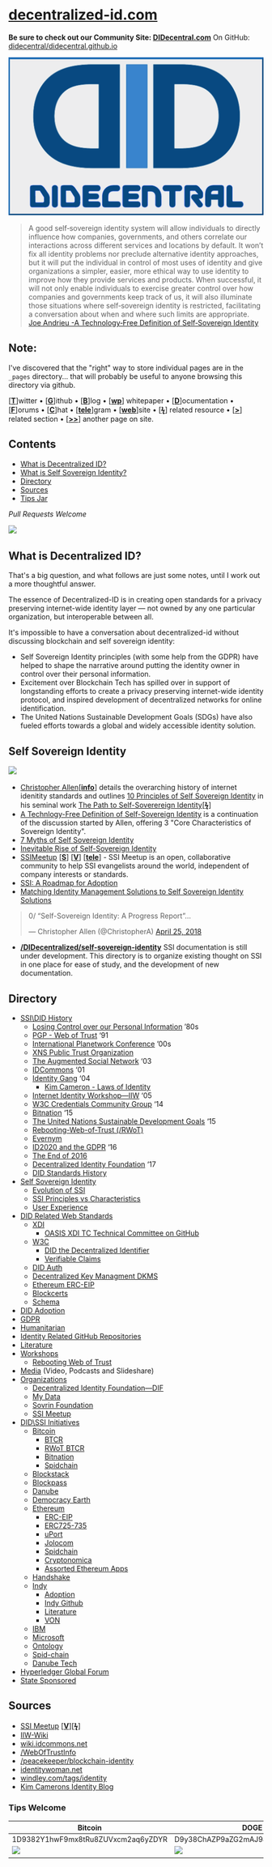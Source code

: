 # [decentralized-id.com](https://decentralized-id.com)

**Be sure to check out our Community Site: [DIDecentral.com](https://didecentral.com)**
On GitHub: [didecentral/didecentral.github.io](https://github.com/didecentral/didecentral.github.io)

<center><img src="images/didecentral.png"/></center>


>A good self‐sovereign identity system will allow individuals to directly influence how companies, governments, and others correlate our interactions across different services and locations by default. It won’t fix all identity problems nor preclude alternative identity approaches, but it will put the individual in control of most uses of identity and give organizations a simpler, easier, more ethical way to use identity to improve how they provide services and products. When successful, it will not only enable individuals to exercise greater control over how companies and governments keep track of us, it will also illuminate those situations where self‐sovereign identity is restricted, facilitating a conversation about when and where such limits are appropriate. [Joe Andrieu -A Technology‐Free Definition of Self‐Sovereign Identity](https://github.com/jandrieu/rebooting-the-web-of-trust-fall2016/blob/master/topics-and-advance-readings/a-technology-free-definition-of-self-sovereign-identity.pdf)

## Note:

I've discovered that the "right" way to store individual pages are in the `_pages` directory... that will probably be useful to anyone browsing this directory via github.


[[**T**](#contents)]witter • [[**G**](#contents)]ithub • [[**B**](#contents)]log • [[**wp**](#contents)] whitepaper • [[**D**](#contents)]ocumentation • [[**F**](#contents)]orums • [[**C**](#contents)]hat • [[**tele**](#contents)]gram • [[**web**](#contents)]site
• [[**ϟ**](#contents)] related resource • [[**>**](#contents)] related section • [[**>>**](#contents)] another page on site.

## Contents
* [What is Decentralized ID?](#what-is-decentralized-id)
* [What is Self Sovereign Identity?](#self-sovereign-identity)
* [Directory](#directory)
* [Sources](#sources)
* [Tips Jar](#tips-jar)

*Pull Requests Welcome*




![](https://i.imgur.com/9KpJRDr.png)


## What is Decentralized ID?

That's a big question, and what follows are just some notes, until I work out a more thoughtful answer.

The essence of Decentralized-ID is in creating open standards for a privacy preserving internet-wide identity layer — not owned by any one particular organization, but interoperable between all.

It's impossible to have a conversation about decentralized-id without discussing blockchain and self sovereign identity: 
  * Self Sovereign Identity principles (with some help from the GDPR) have helped to shape the narrative around putting the identity owner in control over their personal information.
  * Excitement over Blockchain Tech has spilled over in support of longstanding efforts to create a privacy preserving internet-wide identity protocol, and inspired development of decentralized networks for online identification. 
  * The United Nations Sustainable Development Goals (SDGs) have also fueled efforts towards a global and widely accessible identity solution.



## Self Sovereign Identity

![](https://imgur.com/3zz62kpl.png)


* [Christopher Allen](http://www.lifewithalacrity.com/)[[**info**](https://christophera.info/)] details the overarching history of internet idenitity standards and outlines [10 Principles of Self Sovereign Identity](https://github.com/WebOfTrustInfo/self-sovereign-identity/blob/master/self-sovereign-identity-principles.md) in his seminal work [The Path to Self-Soverereign Identity](http://www.lifewithalacrity.com/2016/04/the-path-to-self-soverereign-identity.html)[[**ϟ**](https://www.coindesk.com/path-self-sovereign-identity/amp/)]
* <a href="https://github.com/jandrieu/rebooting-the-web-of-trust-fall2016/raw/master/topics-and-advance-readings/a-technology-free-definition-of-self-sovereign-identity.pdf"><u>A Technlogy-Free Definition of Self-Sovereign Identity</u></a> is a continuation of the discussion started by Allen, offering 3 "Core Characteristics of Sovereign Identity".
* [7 Myths of Self Sovereign Identity](https://medium.com/evernym/7-myths-of-self-sovereign-identity-67aea7416b1)
* [Inevitable Rise of Self-Sovereign Identity](https://sovrin.org/wp-content/uploads/2018/03/The-Inevitable-Rise-of-Self-Sovereign-Identity.pdf)
* [SSIMeetup](http://ssimeetup.org/) [[**S**](https://www.slideshare.net/SSIMeetup/presentations)] [[**V**](https://www.youtube.com/channel/UCSqSTlKdbbCM1muGOhDa3Og)] [[**tele**](https://t.me/SSIMeetup)]
\- SSI Meetup is an open, collaborative community to help SSI evangelists around the world, independent of company interests or standards. 
* [SSI: A Roadmap for Adoption](https://github.com/WebOfTrustInfo/rebooting-the-web-of-trust-spring2018/blob/master/final-documents/a-roadmap-for-ssi.md)
* [Matching Identity Management Solutions to Self Sovereign Identity Solutions](https://www.slideshare.net/TommyKoens/matching-identity-management-solutions-to-selfsovereign-identity-principles)
<blockquote class="twitter-tweet" data-lang="en"><p lang="en" dir="ltr">0/ “Self-Sovereign Identity: A Progress Report”…</p>&mdash; Christopher Allen (@ChristopherA) <a href="https://twitter.com/ChristopherA/status/989120215702261761?ref_src=twsrc%5Etfw">April 25, 2018</a></blockquote>

* **[/DIDecentralized/self-sovereign-identity](self-sovereign-identity)** SSI documentation is still under development. This directory is to organize existing thought on SSI in one place for ease of study, and the development of new documentation.






<h2 id="directory">Directory</h2>

<ul>
  <li>
<a href="https://decentralized-id.com/history/">SSI\DID History</a>
    <ul>
      <li>
<a href="https://decentralized-id.com/history/#losing-control-over-our-personal-information">Losing Control over our Personal Information</a> ’80s</li>
      <li>
<a href="https://decentralized-id.com/history/#pgp---web-of-trust">PGP - Web of Trust</a> ‘91</li>
      <li>
<a href="https://decentralized-id.com/history/#international-planetwork-conference">International Planetwork Conference</a> ’00s</li>
      <li><a href="https://decentralized-id.com/history/#xns-public-trust-organization">XNS Public Trust Organization</a></li>
      <li>
<a href="https://decentralized-id.com/history/#augmented-social-network">The Augmented Social Network</a> ‘03</li>
      <li>
<a href="https://decentralized-id.com/history/#idcommons">IDCommons</a> ‘01</li>
      <li>
<a href="https://decentralized-id.com/history/#identity-gang">Identity Gang</a> ‘04
        <ul>
          <li><a href="https://decentralized-id.com/history/#kim-cameron---laws-of-identity">Kim Cameron - Laws of Identity</a></li>
        </ul>
      </li>
      <li>
<a href="https://decentralized-id.com/history/#internet-identity-workshop">Internet Identity Workshop—IIW</a> ‘05</li>
      <li>
<a href="https://decentralized-id.com/history/#w3c-credentials-community-group">W3C Credentials Community Group</a> ‘14</li>
      <li>
<a href="https://decentralized-id.com/history/#bitnation">Bitnation</a> ‘15</li>
      <li>
<a href="https://decentralized-id.com/history/#the-united-nations-sustainable-development-goals">The United Nations Sustainable Development Goals</a> ‘15</li>
      <li><a href="https://decentralized-id.com/history/#rebooting-the-web-of-trust">Rebooting-Web-of-Trust (/RWoT)</a></li>
      <li><a href="https://decentralized-id.com/history/#evernym">Evernym</a></li>
      <li>
<a href="https://decentralized-id.com/history/#id2020-and-the-gdpr">ID2020 and the GDPR</a> ‘16</li>
      <li><a href="https://decentralized-id.com/history/#the-end-of-2016">The End of 2016</a></li>
      <li>
<a href="https://decentralized-id.com/history/#decentralized-identity-foundation">Decentralized Identity Foundation</a> ‘17</li>
      <li><a href="https://decentralized-id.com/history/#standards-history">DID Standards History</a></li>
    </ul>
  </li>
  <li>
<a href="https://decentralized-id.com/self-sovereign-identity">Self Sovereign Identity</a>
    <ul>
      <li><a href="https://decentralized-id.com/self-sovereign-identity/evolution-of-ssi/">Evolution of SSI</a></li>
      <li><a href="https://decentralized-id.com/self-sovereign-identity/ssi-principles-vs-characteristics/">SSI Principles vs Characteristics</a></li>
      <li><a href="https://decentralized-id.com/self-sovereign-identity/user-experience/">User Experience</a></li>
    </ul>
  </li>
  <li>
<a href="https://decentralized-id.com/standards">DID Related Web Standards</a>
    <ul>
      <li>
<a href="https://decentralized-id.com/standards/#xdi">XDI</a>
        <ul>
          <li><a href="https://decentralized-id.com/standards/#oasis-xdi-tech-committee-on-github">OASIS XDI TC Technical Committee on GitHub</a></li>
        </ul>
      </li>
      <li>
<a href="https://decentralized-id.com/standards/#w3c">W3C</a>
        <ul>
          <li><a href="https://decentralized-id.com/standards/#did-the-decentralized-identifier">DID the Decentralized Identifier</a></li>
          <li><a href="https://decentralized-id.com/standards/#verifiable-claims">Verifiable Claims</a></li>
        </ul>
      </li>
      <li><a href="https://decentralized-id.com/standards/#did-auth">DID Auth</a></li>
      <li><a href="https://decentralized-id.com/standards/#decentralized-key-management-agents">Decentralized Key Managment DKMS</a></li>
      <li><a href="https://decentralized-id.com/standards/#ethereum-erc-eip">Ethereum ERC-EIP</a></li>
      <li><a href="https://decentralized-id.com/standards/#blockcerts">Blockcerts</a></li>
      <li><a href="https://decentralized-id.com/standards/#schema">Schema</a></li>
    </ul>
  </li>
  <li><a href="https://decentralized-id.com/adoption/">DID Adoption</a></li>
  <li><a href="https://decentralized-id.com/gdpr">GDPR</a></li>
  <li><a href="https://decentralized-id.com/humanitarian/">Humanitarian</a></li>
  <li><a href="https://decentralized-id.com/identity-github/">Identity Related GitHub Repositories</a></li>
  <li><a href="https://decentralized-id.com/literature/">Literature</a></li>
  <li>
<a href="https://decentralized-id.com/workshops">Workshops</a>
    <ul>
      <li><a href="https://decentralized-id.com/workshops/rebooting-web-of-trust/">Rebooting Web of Trust</a></li>
    </ul>
  </li>
  <li>
<a href="https://decentralized-id.com/media/">Media</a>  (Video, Podcasts and Slideshare)</li>
  <li>
<a href="https://decentralized-id.com/organizations">Organizations</a>
    <ul>
      <li><a href="https://decentralized-id.com/organizations/identity-foundation/">Decentralized Identity Foundation—DIF</a></li>
      <li><a href="https://decentralized-id.com/organizations/mydata/">My Data</a></li>
      <li><a href="https://decentralized-id.com/organizations/sovrin-foundation/">Sovrin Foundation</a></li>
      <li><a href="https://decentralized-id.com/organizations/ssi-meetup/">SSI Meetup</a></li>
    </ul>
  </li>
  <li>
<a href="https://decentralized-id.com/id-initiatives">DID\SSI Initiatives</a>
    <ul>
      <li>
<a href="https://decentralized-id.com/id-initiatives/bitcoin/">Bitcoin</a>
        <ul>
          <li><a href="https://decentralized-id.com/id-initiatives/bitcoin/#btcr">BTCR</a></li>
          <li><a href="https://decentralized-id.com/id-initiatives/bitcoin/#rwot-btcr">RWoT BTCR</a></li>
          <li><a href="https://decentralized-id.com/id-initiatives/bitcoin/#bitnation">Bitnation</a></li>
          <li><a href="https://decentralized-id.com/id-initiatives/bitcoin/#spidchain">Spidchain</a></li>
        </ul>
      </li>
      <li><a href="https://decentralized-id.com/id-initiatives/blockstack/">Blockstack</a></li>
      <li><a href="https://decentralized-id.com/id-initiatives/blockpass/">Blockpass</a></li>
      <li><a href="https://decentralized-id.com/id-initiatives/danube/">Danube</a></li>
      <li><a href="https://decentralized-id.com/id-initiatives/democracy-earth/">Democracy Earth</a></li>
      <li>
<a href="https://decentralized-id.com/id-initiatives/ethereum/">Ethereum</a>
        <ul>
          <li><a href="https://decentralized-id.com/id-initiatives/ethereum/#erc-eip">ERC-EIP</a></li>
          <li><a href="https://decentralized-id.com/id-initiatives/ethereum/#erc725-735">ERC725-735</a></li>
          <li><a href="https://decentralized-id.com/id-initiatives/ethereum/#uport">uPort</a></li>
          <li><a href="https://decentralized-id.com/id-initiatives/ethereum/#jolocom">Jolocom</a></li>
          <li><a href="https://decentralized-id.com/id-initiatives/ethereum/#spidchain">Spidchain</a></li>
          <li><a href="https://decentralized-id.com/id-initiatives/ethereum/#cryptonomica">Cryptonomica</a></li>
          <li><a href="https://decentralized-id.com/id-initiatives/ethereum/#assorted-ethereum-apps">Assorted Ethereum Apps</a></li>
        </ul>
      </li>
      <li><a href="https://decentralized-id.com/id-initiatives/handshake/">Handshake</a></li>
      <li>
<a href="https://decentralized-id.com/id-initiatives/indy-ecosystem/">Indy</a>
        <ul>
          <li><a href="https://decentralized-id.com/id-initiatives/indy-ecosystem/adoption/">Adoption</a></li>
          <li><a href="https://decentralized-id.com/id-initiatives/indy-ecosystem/indy-github/">Indy Github</a></li>
          <li><a href="https://decentralized-id.com/id-initiatives/indy-ecosystem/literature/">Literature</a></li>
          <li><a href="https://decentralized-id.com/id-initiatives/indy-ecosystem/VON/">VON</a></li>
        </ul>
      </li>
      <li><a href="https://decentralized-id.com/id-initiatives/ibm/">IBM</a></li>
      <li><a href="https://decentralized-id.com/id-initiatives/microsoft/">Microsoft</a></li>
      <li><a href="https://decentralized-id.com/id-initiatives/ontology/">Ontology</a></li>
      <li><a href="https://decentralized-id.com/id-initiatives/spid-chain/">Spid-chain</a></li>
      <li><a href="https://decentralized-id.com/id-initiatives/danube/">Danube Tech</a></li>
    </ul>
  </li>
  <li><a href="https://decentralized-id.com/hgf-2018/">Hyperledger Global Forum</a></li>
  <li><a href="https://decentralized-id.com/state-sponsored/">State Sponsored</a></li>
</ul>

<h2 id="sources">Sources</h2>
<ul>
  <li>
<a href="http://ssimeetup.org/">SSI Meetup</a> [<a href="https://www.youtube.com/channel/UCSqSTlKdbbCM1muGOhDa3Og"><strong>V</strong></a>][<a href="https://www.slideshare.net/SSIMeetup/presentations/"><strong>ϟ</strong></a>]</li>
  <li><a href="https://iiw.idcommons.net/Main_Page">IIW-Wiki</a></li>
  <li><a href="http://wiki.idcommons.net/Main_Page">wiki.idcommons.net</a></li>
  <li><a href="https://github.com/WebOfTrustInfo/">/WebOfTrustInfo</a></li>
  <li><a href="https://github.com/peacekeeper/blockchain-identity">/peacekeeper/blockchain-identity</a></li>
  <li><a href="https://identitywoman.net/">identitywoman.net</a></li>
  <li><a href="http://www.windley.com/tags/identity.shtml">windley.com/tags/identity</a></li>
  <li><a href="https://identityblog.com">Kim Camerons Identity Blog</a></li>
</ul>
<h3>Tips Welcome</h3>
<table class="table table-bordered table-hover table-condensed">
  <thead>
    <tr>
      <th title="Field #1">Bitcoin</th>
      <th title="Field #2">DOGE</th>
    </tr>
    </thead>
    <tbody>
    <tr>
      <td>1D9382Y1hwF9mx8tRu8ZUVxcm2aq6yZDYR</td>
      <td>D9y38ChAZP9aZG2mAJ94VAynAG4YGSvTpp</td>
    </tr>
    <tr>
      <td><img src="https://imgur.com/j1hzcTo.png" width="150"></td>
      <td><img src="https://i.imgur.com/V3EnMAes.png" width="150"></td>
    </tr>
  </tbody>
</table>  
